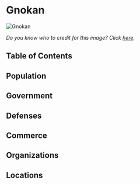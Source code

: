 # Gnokan <!-- omit in toc -->

![Gnokan](https://img1.akspic.com/image/15408-science_fiction-ruins-fantastic_art-dark_fantasy-fantasy_world-1680x1050.jpg)

*Do you know who to credit for this image? Click [here](https://airtable.com/shr3qtfCwGUUMYQqI).*

## Table of Contents <!-- omit in toc -->

## Population

## Government

## Defenses

## Commerce

## Organizations

## Locations
